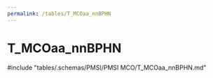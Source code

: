 ```yaml
---
permalink: /tables/T_MCOaa_nnBPHN
---
```

# T_MCOaa_nnBPHN

<!-- ATTENTION : Ne pas supprimer ou modifier la ligne ci-dessous -->
#include "tables/.schemas/PMSI/PMSI MCO/T_MCOaa_nnBPHN.md"
<!-- ATTENTION : Ne pas supprimer ou modifier la ligne ci-dessus -->
